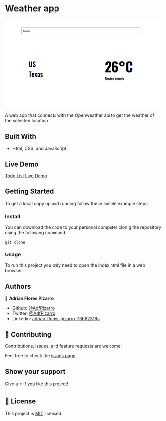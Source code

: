 # Weather app


![screenshot](./images/ss.png)

A web app that connects with the Openweather api to get the weather of the selected location

## Built With

- Html, CSS, and JavaScript

## Live Demo

[Todo List Live Demo](https://adfpizarro.github.io/weather-app/)

## Getting Started

To get a local copy up and running follow these simple example steps.

### Install

You can download the code to your personal computer clonig the repository using the following command

```
git clone

```

### Usage

To run this project you only need to open the index.html file in a web browser

## Authors

👤 **Adrian Flores Pizarro**

- Github: [@AdfPizarro](https://github.com/AdfPizarro)
- Twitter: [@AdfPizarro](https://twitter.com/adfpizarro)
- Linkedin: [adrian-flores-pizarro-73b62316a](https://www.linkedin.com/in/adrian-flores-pizarro-73b62316a/)

## 🤝 Contributing

Contributions, issues, and feature requests are welcome!

Feel free to check the [issues page](https://github.com/AdfPizarro/restaurant-page/issues).

## Show your support

Give a ⭐️ if you like this project!

## 📝 License

This project is [MIT](./LICENSE) licensed.
